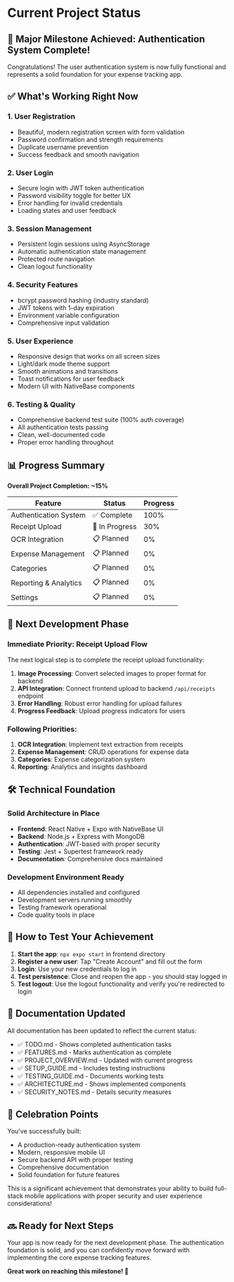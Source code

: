 # Current Project Status

## 🎉 Major Milestone Achieved: Authentication System Complete!

Congratulations! The user authentication system is now fully functional and represents a solid foundation for your expense tracking app.

## ✅ What's Working Right Now

### 1. User Registration
- Beautiful, modern registration screen with form validation
- Password confirmation and strength requirements
- Duplicate username prevention
- Success feedback and smooth navigation

### 2. User Login
- Secure login with JWT token authentication
- Password visibility toggle for better UX
- Error handling for invalid credentials
- Loading states and user feedback

### 3. Session Management
- Persistent login sessions using AsyncStorage
- Automatic authentication state management
- Protected route navigation
- Clean logout functionality

### 4. Security Features
- bcrypt password hashing (industry standard)
- JWT tokens with 1-day expiration
- Environment variable configuration
- Comprehensive input validation

### 5. User Experience
- Responsive design that works on all screen sizes
- Light/dark mode theme support
- Smooth animations and transitions
- Toast notifications for user feedback
- Modern UI with NativeBase components

### 6. Testing & Quality
- Comprehensive backend test suite (100% auth coverage)
- All authentication tests passing
- Clean, well-documented code
- Proper error handling throughout

## 📊 Progress Summary

**Overall Project Completion: ~15%**

| Feature | Status | Progress |
|---------|--------|----------|
| Authentication System | ✅ Complete | 100% |
| Receipt Upload | 🚧 In Progress | 30% |
| OCR Integration | 📋 Planned | 0% |
| Expense Management | 📋 Planned | 0% |
| Categories | 📋 Planned | 0% |
| Reporting & Analytics | 📋 Planned | 0% |
| Settings | 📋 Planned | 0% |

## 🚀 Next Development Phase

### Immediate Priority: Receipt Upload Flow
The next logical step is to complete the receipt upload functionality:

1. **Image Processing**: Convert selected images to proper format for backend
2. **API Integration**: Connect frontend upload to backend `/api/receipts` endpoint
3. **Error Handling**: Robust error handling for upload failures
4. **Progress Feedback**: Upload progress indicators for users

### Following Priorities:
1. **OCR Integration**: Implement text extraction from receipts
2. **Expense Management**: CRUD operations for expense data
3. **Categories**: Expense categorization system
4. **Reporting**: Analytics and insights dashboard

## 🛠 Technical Foundation

### Solid Architecture in Place
- **Frontend**: React Native + Expo with NativeBase UI
- **Backend**: Node.js + Express with MongoDB
- **Authentication**: JWT-based with proper security
- **Testing**: Jest + Supertest framework ready
- **Documentation**: Comprehensive docs maintained

### Development Environment Ready
- All dependencies installed and configured
- Development servers running smoothly
- Testing framework operational
- Code quality tools in place

## 🎯 How to Test Your Achievement

1. **Start the app**: `npx expo start` in frontend directory
2. **Register a new user**: Tap "Create Account" and fill out the form
3. **Login**: Use your new credentials to log in
4. **Test persistence**: Close and reopen the app - you should stay logged in
5. **Test logout**: Use the logout functionality and verify you're redirected to login

## 📝 Documentation Updated

All documentation has been updated to reflect the current status:
- ✅ TODO.md - Shows completed authentication tasks
- ✅ FEATURES.md - Marks authentication as complete
- ✅ PROJECT_OVERVIEW.md - Updated with current progress
- ✅ SETUP_GUIDE.md - Includes testing instructions
- ✅ TESTING_GUIDE.md - Documents working tests
- ✅ ARCHITECTURE.md - Shows implemented components
- ✅ SECURITY_NOTES.md - Details security measures

## 🎊 Celebration Points

You've successfully built:
- A production-ready authentication system
- Modern, responsive mobile UI
- Secure backend API with proper testing
- Comprehensive documentation
- Solid foundation for future features

This is a significant achievement that demonstrates your ability to build full-stack mobile applications with proper security and user experience considerations!

## 🔜 Ready for Next Steps

Your app is now ready for the next development phase. The authentication foundation is solid, and you can confidently move forward with implementing the core expense tracking features.

**Great work on reaching this milestone! 🚀** 
